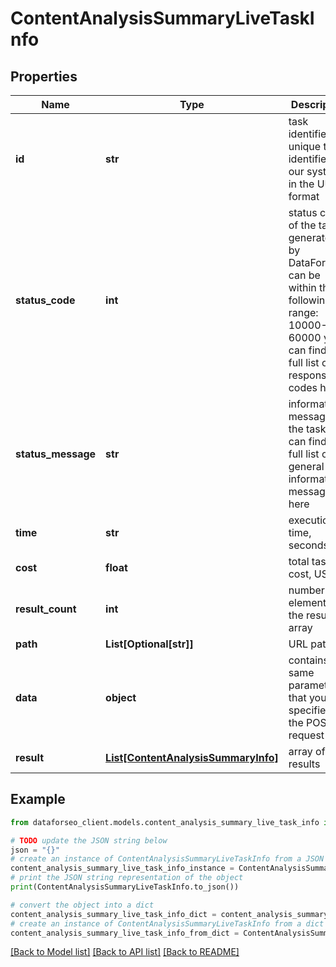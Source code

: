 # ContentAnalysisSummaryLiveTaskInfo


## Properties

Name | Type | Description | Notes
------------ | ------------- | ------------- | -------------
**id** | **str** | task identifier unique task identifier in our system in the UUID format | [optional] 
**status_code** | **int** | status code of the task generated by DataForSEO, can be within the following range: 10000-60000 you can find the full list of the response codes here | [optional] 
**status_message** | **str** | informational message of the task you can find the full list of general informational messages here | [optional] 
**time** | **str** | execution time, seconds | [optional] 
**cost** | **float** | total tasks cost, USD | [optional] 
**result_count** | **int** | number of elements in the result array | [optional] 
**path** | **List[Optional[str]]** | URL path | [optional] 
**data** | **object** | contains the same parameters that you specified in the POST request | [optional] 
**result** | [**List[ContentAnalysisSummaryInfo]**](ContentAnalysisSummaryInfo.md) | array of results | [optional] 

## Example

```python
from dataforseo_client.models.content_analysis_summary_live_task_info import ContentAnalysisSummaryLiveTaskInfo

# TODO update the JSON string below
json = "{}"
# create an instance of ContentAnalysisSummaryLiveTaskInfo from a JSON string
content_analysis_summary_live_task_info_instance = ContentAnalysisSummaryLiveTaskInfo.from_json(json)
# print the JSON string representation of the object
print(ContentAnalysisSummaryLiveTaskInfo.to_json())

# convert the object into a dict
content_analysis_summary_live_task_info_dict = content_analysis_summary_live_task_info_instance.to_dict()
# create an instance of ContentAnalysisSummaryLiveTaskInfo from a dict
content_analysis_summary_live_task_info_from_dict = ContentAnalysisSummaryLiveTaskInfo.from_dict(content_analysis_summary_live_task_info_dict)
```
[[Back to Model list]](../README.md#documentation-for-models) [[Back to API list]](../README.md#documentation-for-api-endpoints) [[Back to README]](../README.md)


